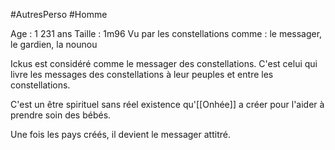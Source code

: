 #AutresPerso #Homme 

Age : 1 231 ans
Taille : 1m96
Vu par les constellations comme : le messager, le gardien, la nounou

Ickus est considéré comme le messager des constellations. C'est celui qui livre les messages des constellations à leur peuples et entre les constellations.

C'est un être spirituel sans réel existence qu'[[Onhée]] a créer pour l'aider à prendre soin des bébés. 

Une fois les pays créés, il devient le messager attitré.